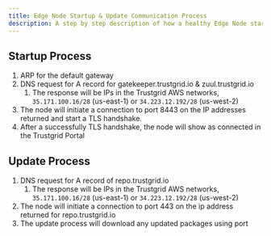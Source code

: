 ```yaml
---
title: Edge Node Startup & Update Communication Process
description: A step by step description of how a healthy Edge Node starts up and connects to the Trustgrid system.
---
```


## Startup Process

1. ARP for the default gateway
1. DNS request for A record for gatekeeper.trustgrid.io & zuul.trustgrid.io
    1. The response will be IPs in the Trustgrid AWS networks, `35.171.100.16/28` (us-east-1) or `34.223.12.192/28` (us-west-2)
1. The node will initiate a connection to port 8443 on the IP addresses returned and start a TLS handshake.
1. After a successfully TLS handshake, the node will show as connected in the Trustgrid Portal

## Update Process

1. DNS request for A record of repo.trustgrid.io
    1. The response will be IPs in the Trustgrid AWS networks, `35.171.100.16/28` (us-east-1) or `34.223.12.192/28` (us-west-2)
1. The node will initiate a connection to port 443 on the ip address returned for repo.trustgrid.io
1. The update process will download any updated packages using port
